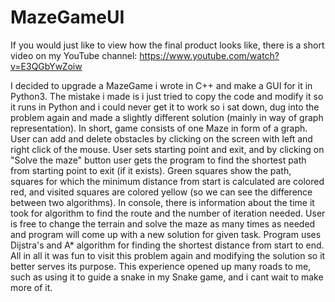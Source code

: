 # MazeGameUI
If you would just like to view how the final product looks like, there is a short video on my YouTube channel: https://www.youtube.com/watch?v=E3QGbYwZoiw

I decided to upgrade a MazeGame i wrote in C++ and make a GUI for it in Python3. The mistake i made is i just tried to copy the code and modify it so it runs in Python and i could never get it to work so i sat down, dug into the problem again and made a slightly different solution (mainly in way of graph representation). In short, game consists of one Maze in form of a graph. User can add and delete obstacles by clicking on the screen with left and right click of the mouse. User sets starting point and exit, and by clicking on "Solve the maze" button user gets the program to find the shortest path from starting point to exit (if it exists). Green squares show the path, squares for which the minimum distance from start is calculated are colored red, and visited squares are colored yellow (so we can see the difference between two algorithms). In console, there is information about the time it took for algorithm to find the route and the number of iteration needed. User is free to change the terrain and solve the maze as many times as needed and program will come up with a new solution for given task. Program uses Dijstra's and A* algorithm for finding the shortest distance from start to end.
All in all it was fun to visit this problem again and modifying the solution so it better serves its purpose. This experience opened up many roads to me, such as using it to guide a snake in my Snake game, and i cant wait to make more of it.
